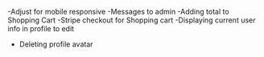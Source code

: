 -Adjust for mobile responsive
-Messages to admin
-Adding total to Shopping Cart
-Stripe checkout for Shopping cart
-Displaying current user info in profile to edit
- Deleting profile avatar

